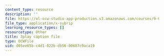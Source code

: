 ```yaml
---
content_type: resource
description: ''
file: https://ol-ocw-studio-app-production.s3.amazonaws.com/courses/9-04-sensory-systems-fall-2013/d05ee65bc4d1022bdb5600687c9aca19_jdiy_lV2xno.srt
file_type: application/x-subrip
learning_resource_types: []
resourcetype: Other
title: 3play caption file
type: OCWFile
uid: d05ee65b-c4d1-022b-db56-00687c9aca19
---
```


